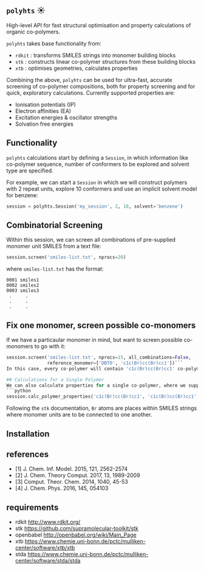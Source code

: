 
`polyhts` :sunny:
--------
High-level API for fast structural optimisation and property calculations of organic co-polymers.

`polyhts` takes base functionality from:

* `rdkit` : transforms SMILES strings into monomer building blocks 
* `stk` : constructs linear co-polymer structures from these building blocks
* `xtb` : optimises geometries, calculates properties

Combining the above, `polyhts` can be used for ultra-fast, accurate screening of co-polymer compositions, both for property screening
and for quick, exploratory calculations. Currently supported properties are:

* Ionisation potentials (IP)
* Electron affinities (EA)
* Excitation energies & oscillator strengths
* Solvation free energies

Functionality
-------------
`polyhts` calculations start by defining a `Session`, in which information like co-polymer sequence, number of conformers to be
explored and solvent type are specified. 

For example, we can start a `Session` in which we will construct polymers with 2 repeat units, explore 10 conformers and use an implicit solvent model for benzene:
```python
session = polyhts.Session('my_session', 2, 10, solvent='benzene')  
```

## Combinatorial Screening
Within this session, we can screen all combinations of pre-supplied monomer unit SMILES from a text file:
```python
session.screen('smiles-list.txt', nprocs=20)      
```
where `smiles-list.txt` has the format:
```
0001 smiles1
0002 smiles2
0003 smiles3
 .     .
 .     . 
 .     .
```

## Fix one monomer, screen possible co-monomers
If we have a particaular monomer in mind, but want to screen possible co-monomers to go with it:
```python
session.screen('smiles-list.txt', nprocs=15, all_combinations=False, 
               reference_monomer=['DBTO', 'c1c(Br)cc(Br)cc1'])```
In this case, every co-polymer will contain 'c1c(Br)cc(Br)cc1' co-polymerised with all of the monomers specified in `smiles-list.txt`.

## Calculations for a Single Polymer
We can also calculate properties for a single co-polymer, where we supply a pair of smiles explicitly:
```python
session.calc_polymer_properties('c1c(Br)cc(Br)cc1', 'c1c(Br)cc(Br)cc1', 'polymer-name')  
```
Following the `stk` documentation, `Br` atoms are places within SMILES strings where monomer units are to be connected to one another.

Installation
------------

references
----------
* [1] J. Chem. Inf. Model. 2015, 121, 2562-2574 
* [2] J. Chem. Theory Comput. 2017, 13, 1989-2009
* [3] Comput. Theor. Chem. 2014, 1040, 45-53 
* [4] J. Chem. Phys. 2016, 145, 054103

requirements
------------
* rdkit     http://www.rdkit.org/
* stk       https://github.com/supramolecular-toolkit/stk
* openbabel http://openbabel.org/wiki/Main_Page
* xtb       https://www.chemie.uni-bonn.de/pctc/mulliken-center/software/xtb/xtb
* stda      https://www.chemie.uni-bonn.de/pctc/mulliken-center/software/stda/stda
